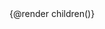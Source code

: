 <script lang="ts">
  import {DocPage} from "svelte-icon-webkit";
  import type { Snippet } from "svelte";
  interface Props {
    children: Snippet;
  }
  let { children }: Props = $props()
</script>


<DocPage>
  {@render children()}
</DocPage>
